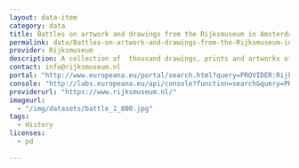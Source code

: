 ```yaml
---
layout: data-item
category: data
title: Battles on artwork and drawings from the Rijksmuseum in Amsterdam
permalink: data/Battles-on-artwork-and-drawings-from-the-Rijksmuseum-in-the-Netherlands
provider: Rijksmuseum
description: A collection of  thousand drawings, prints and artworks of battles across Europe through the centuries.
contact: info@rijksmuseum.nl
portal: "http://www.europeana.eu/portal/search.html?query=PROVIDER:Rijksmuseum&qf=slag" 
console: "http://labs.europeana.eu/api/console?function=search&query=PROVIDER:Rijksmuseum&qf=slag"
providerurl: "https://www.rijksmuseum.nl/"
imageurl: 
  - "/img/datasets/battle_1_800.jpg"
tags:
  - History
licenses:
  - pd
      
---
```

